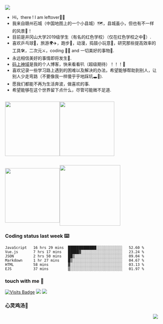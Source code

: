 <img align='center' src="https://readme-typing-svg.herokuapp.com/?lines=永远相信美好的事情即将发生"/>

- Hi，there ! I am leftover👋🏻
- 我来自赣州石城（中国地图上的一个小县城）🗺︎，县城虽小，但也有不一样的风景🌇！
- 目前是井冈山大学2019级学生（有名的红色学校）（仅在红色学校之中🤫）.
- 喜欢乒乓球🏓，旅游🌍✈️，跑步🏃，动漫，捣鼓小玩意🧸，研究那些提高效率的工具🛠，二次元⚔️，coding 👨‍💻 and 一切美好的事物🌄.
- 永远相信美好的事情即将发生👀.
- [码上神域](https://leftover.cn)是我的个人博客，快来看看叭（超级期待）！！！🤞
- 喜欢记录一些学习路上遇到的困难以及解决的办法，希望能够帮助到别人，让别人少走弯路（不要像我一样傻乎乎地踩坑🕳︎🚶).
- 愿我们都能不再为生活奔波，做喜欢的事.
- 希望能够在这个世界留下点什么，尽管可能微不足道.
##

 <div>
   <img align="center" height='180px' src="https://github-readme-streak-stats.herokuapp.com/?user=left0ver&theme=dark&hide_border=true" /><img align="center" height='180px'  src="https://github-readme-stats.vercel.app/api/top-langs/?username=left0ver&layout=compact" />
  
 </div>
  
##  
  <div>
  <img align="center" height='180px' src="https://github-readme-stats.vercel.app/api?username=left0ver&show_icons=true&theme=gruvbox&hide_border=true" /><img align="center" height='200px'  src="https://stats.justsong.cn/api/csdn?id=m0_52537576&theme=dark" />
  
  </div>

### Coding status last week ⌨️
<!--START_SECTION:waka-->

```text
JavaScript   16 hrs 29 mins  █████████████░░░░░░░░░░░░   52.60 %
Vue.js       7 hrs 17 mins   █████▓░░░░░░░░░░░░░░░░░░░   23.24 %
JSON         2 hrs 50 mins   ██▒░░░░░░░░░░░░░░░░░░░░░░   09.04 %
Markdown     1 hr 27 mins    █▒░░░░░░░░░░░░░░░░░░░░░░░   04.67 %
HTML         58 mins         ▓░░░░░░░░░░░░░░░░░░░░░░░░   03.13 %
EJS          37 mins         ▒░░░░░░░░░░░░░░░░░░░░░░░░   01.97 %
```

<!--END_SECTION:waka-->

###  touch with me 📨
[![Visits Badge](https://badges.pufler.dev/visits/left0ver/left0ver)](https://badges.pufler.dev)
<a href='https://blog.csdn.net/m0_52537576?spm=1010.2135.3001.5343'><img src='https://img.shields.io/badge/csdn-left0ver-red'></a>
<a href='https://leftover.cn'><img src='https://img.shields.io/badge/blog-leftover-ff69b4'></a>

### 心灵鸡汤🥣

<img align='right' src='https://quotes-github-readme.vercel.app/api?type=horizontal&theme=tokyonight' />

